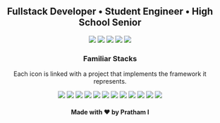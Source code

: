 <h2 align="center">Fullstack Developer • Student Engineer • High School Senior</h2>

<p align="center">
  <a href= "https://p.prathami1.tech" target="_blank"><img src="https://img.icons8.com/metro/92/000000/globe.png"/></a>
  <a href= "https://github.com/prathami1?tab=repositories" target="_blank"><img src="https://img.icons8.com/ios-filled/92/000000/repository.png"/></a>
  <a href= "https://linkedin.com/in/prathami1" target="_blank"><img src="https://img.icons8.com/plumpy/96/000000/linkedin-circled.png"/></a>
  <a href= "https://instagram.com/prathami1" target="_blank"><img src="https://img.icons8.com/cotton/100/000000/instagram.png"/></a>
  <a href="mailto:pminr@outlook.com?subject=Github Contact" target="_blank"><img src="https://img.icons8.com/pastel-glyph/96/000000/new-post--v1.png"/></a>
</p>

<h3 align="center">Familiar Stacks</h3>

<p align="center">
  Each icon is linked with a project that implements the framework it represents.
</p>

<p align="center">
  <a href= "https://github.com/prathami1/spotify-analysis" target="_blank"><img src="https://img.icons8.com/color/64/000000/python--v1.png"/></a>
  <a href= "https://github.com/prathami1/spotify-analysis" target="_blank"><img src="https://img.icons8.com/ios-glyphs/60/000000/test-tube.png"/></a>
  <a href= "https://github.com/prathami1/covid-analysis" target="_blank"><img src="https://img.icons8.com/color/64/000000/mongodb.png"/></a>
  <a href= "https://github.com/prathami1/covid-analysis" target="_blank"><img src="https://img.icons8.com/material-outlined/64/000000/sql.png"/></a>
  <a href= "https://github.com/prathami1/vex-tower-takeover" target="_blank"><img src="https://img.icons8.com/color/64/000000/c-plus-plus-logo.png"/></a>
  <a href= "https://github.com/prathami1/news" target="_blank"><img src="https://img.icons8.com/office/64/000000/react.png"/></a>
  <a href= "https://github.com/prathami1/dijkstra-visualization" target="_blank"><img src="https://img.icons8.com/color/64/000000/javascript--v1.png"/></a>
  <a href= "https://github.com/prathami1/farming-scout" target="_blank"><img src="https://img.icons8.com/glyph-neue/64/000000/android--v1.png"/></a>
  <a href= "https://github.com/prathami1/farming-scout" target="_blank"><img src="https://img.icons8.com/color/64/000000/firebase.png"/></a>
  <a href= "https://github.com/prathami1/farming-scout" target="_blank"><img src="https://img.icons8.com/color/64/000000/kotlin.png"/></a>
  <a href= "https://github.com/prathami1/farming-scout" target="_blank"><img src="https://img.icons8.com/ios-glyphs/64/000000/java-coffee-cup-logo.png"/></a>
  <a href= "https://p.prathami1.tech" target="_blank"><img src="https://img.icons8.com/color/64/000000/swift.png"/></a>
</p>

<h4 align="center">Made with ❤️ by Pratham I</h4>
